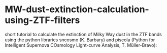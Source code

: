 # MW-dust-extinction-calculation-using-ZTF-filters
short tutorial to calculate the extinction of Milky Way dust in the ZTF bands using the python libraries sncosmo (K. Barbary) and piscola (Python for Intelligent Supernova COsmology Light-curve Analysis, T. Müller-Bravo):

